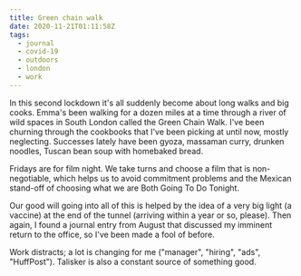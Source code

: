 ```yaml
---
title: Green chain walk
date: 2020-11-21T01:11:58Z
tags:
  - journal
  - covid-19
  - outdoors
  - london
  - work
---
```


In this second lockdown it's all suddenly become about long walks and big cooks. Emma's been walking for a dozen miles at a time through a river of wild spaces in South London called the Green Chain Walk. I've been churning through the cookbooks that I've been picking at until now, mostly neglecting. Successes lately have been gyoza, massaman curry, drunken noodles, Tuscan bean soup with homebaked bread.

Fridays are for film night. We take turns and choose a film that is non-negotiable, which helps us to avoid commitment problems and the Mexican stand-off of choosing what we are Both Going To Do Tonight.

Our good will going into all of this is helped by the idea of a very big light (a vaccine) at the end of the tunnel (arriving within a year or so, please). Then again, I found a journal entry from August that discussed my imminent return to the office, so I've been made a fool of before.

Work distracts; a lot is changing for me ("manager", "hiring", "ads", "HuffPost"). Talisker is also a constant source of something good.
